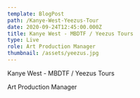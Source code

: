 ```yaml
---
template: BlogPost
path: /Kanye-West-Yeezus-Tour
date: 2020-09-24T12:45:00.000Z
title: Kanye West - MBDTF / Yeezus Tours
type: Live
role: Art Production Manager
thumbnail: /assets/yeezus.jpg
---
```

<!--StartFragment-->

Kanye West - MBDTF / Yeezus Tours

Art Production Manager

<!--EndFragment-->

